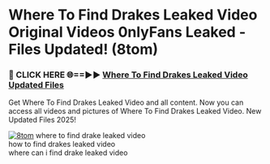 # Where To Find Drakes Leaked Video Original Videos 0nlyFans Leaked - Files Updated! (8tom)

<h3>🔴 CLICK HERE 🌐==►► <a href="https://tinyurl.com/brd5kh86" rel="nofollow">Where To Find Drakes Leaked Video Updated Files</a></h3>

Get Where To Find Drakes Leaked Video and all content. Now you can access all videos and pictures of Where To Find Drakes Leaked Video. New Updated Files 2025!

[![8tom](https://i.imgur.com/K7sEzmb.gif)](https://tinyurl.com/brd5kh86)
where to find drake leaked video<br>
how to find drakes leaked video<br>
where can i find drake leaked video
